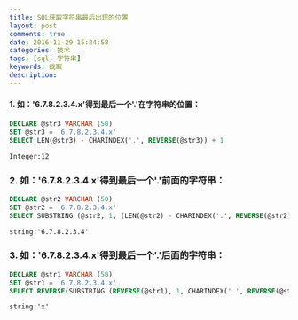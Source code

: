 ```yaml
---
title: SQL获取字符串最后出现的位置
layout: post
comments: true
date: 2016-11-29 15:24:58
categories: 技术
tags: [sql, 字符串]
keywords: 截取
description:
---
```


#### 1. 如：'6.7.8.2.3.4.x'得到最后一个'.'在字符串的位置：
```sql
DECLARE @str3 VARCHAR (50)
SET @str3 = '6.7.8.2.3.4.x' 
SELECT LEN(@str3) - CHARINDEX('.', REVERSE(@str3)) + 1
```
	Integer:12

<!-- more -->

### 2. 如：'6.7.8.2.3.4.x'得到最后一个'.'前面的字符串：
```sql
DECLARE @str2 VARCHAR (50)
SET @str2 = '6.7.8.2.3.4.x' 
SELECT SUBSTRING (@str2, 1, (LEN(@str2) - CHARINDEX('.', REVERSE(@str2)) ) )
```
	string:'6.7.8.2.3.4'

### 3. 如：'6.7.8.2.3.4.x'得到最后一个'.'后面的字符串：
```sql
DECLARE @str1 VARCHAR (50)
SET @str1 = '6.7.8.2.3.4.x' 
SELECT REVERSE(SUBSTRING (REVERSE(@str1), 1, CHARINDEX('.', REVERSE(@str1)) - 1) )
```
	string:'x'